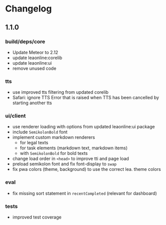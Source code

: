 # Changelog

## 1.1.0

### build/deps/core
- Update Meteor to 2.12
- update leaonline:corelib
- update leaonline:ui
- remove unused code

### tts
- use improved tts filtering from updated corelib
- Safari: ignore TTS Error that is raised when TTS has been cancelled by starting another tts

### ui/client
- use renderer loading with options from updated leaonline:ui package
- include `SemikolonBold` font
- implement custom markdown renderers
  - for legal texts
  - for task elements (markdown text, markdown items)
  - with `SemikolonBold` for bold texts
- change load order in `<head>` to improve tti and page load
- preload semikolon font and fix font-display to `swap`
- fix pwa colors (theme, background) to use the correct lea. theme colors

### eval
- fix missing sort statement in `recentCompleted` (relevant for dashboard)

### tests
- improved test coverage
